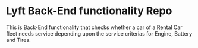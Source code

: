 # Lyft Back-End functionality Repo

This is Back-End functionality that checks whether a car of a Rental Car fleet needs service depending upon the service criterias for Engine, Battery and Tires.
